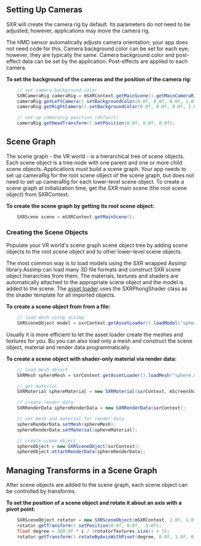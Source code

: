 
## Setting Up Cameras

SXR will create the camera rig by default. Its parameters do not need to be adjusted; however, applications may move the camera rig.

The HMD sensor automatically adjusts camera orientation; your app does not need code for this. Camera background color can be set for each eye; however, they are typically the same. Camera background color and post-effect data can be set by the application. Post-effects are applied to each camera.

__To set the background of the cameras and the position of the camera rig:__

```java
	// set camera background color
	SXRCameraRig cameraRig = mSXRContext.getMainScene().getMainCameraRig();
	cameraRig.getLeftCamera().setBackgroundColor(0.0f, 0.0f, 0.0f, 1.0f);
	cameraRig.getRightCamera().setBackgroundColor(0.0f, 0.0f, 0.0f, 1.0f);

	// set up camerarig position (default)
	cameraRig.getHeadTransform().setPosition(0.0f, 0.0f, 0.0f);
```

## Scene Graph

The scene graph - the VR world - is a hierarchical tree of scene objects. Each scene object is a tree node with one parent and one or more child scene objects. Applications must build a scene graph. Your app needs to set up cameraRig for the root scene object of the scene graph, but does not need to set up cameraRig for each lower-level scene object. To create a scene graph at initialization time, get the SXR main scene (the root scene object) from SXRContext.

__To create the scene graph by getting its root scene object:__

```java
	SXRScene scene = mSXRContext.getMainScene();
```

### Creating the Scene Objects

Populate your VR world's scene graph scene object tree by adding scene objects to the root scene object and to other lower-level scene objects.

The most common way is to load models using the SXR wrapped Assimp library.Assimp can load many 3D file formats and construct SXR scene object hierarchies from them. The materials, textures and shaders are automatically attached to the appropriate scene object and the model is added to the scene. The [asset loader](programming_guide/features/loading_assets) uses the SXRPhongShader class as the shader template for all imported objects.

__To create a scene object from from a file:__

```java
	// load mesh using assimp
	SXRSceneObject model = sxrContext.getAssetLoader().loadModel("sphere.obj", SXRResourceVolume.VolumeType.ANDROID_ASSETS, sxrScene);
```

Usually it is more efficient to let the asset loader create the meshes and textures for you. Bu you can also load only a mesh and construct the scene object, material and render data programmatically. 

__To create a scene object with shader-only material via render data:__

```java
	// load mesh object
	SXRMesh sphereMesh = sxrContext.getAssetLoader().loadMesh("sphere.obj");

	// get material
	SXRMaterial sphereMaterial = new SXRMaterial(sxrContext, mScreenShader.getShaderId());

	// create render data
	SXRRenderData sphereRenderData = new SXRRenderData(sxrContext);

	// set mesh and material for render data
	sphereRenderData.setMesh(sphereMesh);
	sphereRenderData.setMaterial(sphereMaterial);

	// create scene object
	sphereObject = new SXRSceneObject(sxrContext);
	sphereObject.attachRenderData(sphereRenderData);
```

## Managing Transforms in a Scene Graph

After scene objects are added to the scene graph, each scene object can be controlled by transforms.

__To set the position of a scene object and rotate it about an axis with a pivot point:__

```java
	SXRSceneObject rotator = new SXRSceneObject(mSXRContext, 2.0f, 1.0f, rotatorTextures.get(i));
	rotator.getTransform().setPosition(0.0f, 0.0f, -5.0f);
	float degree = 360.0f * i / (rotatorTextures.size() + 1);
	rotator.getTransform().rotateByAxisWithPivot(degree, 0.0f, 1.0f, 0.0f, 0.0f, 0.0f, 0.0f);
```
